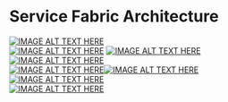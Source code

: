 # Service Fabric Architecture

[![IMAGE ALT TEXT HERE](https://github.com/GitTorre/service-fabric/blob/master/Architecture/Images/Management.png)](https://github.com/GitTorre/service-fabric/tree/master/src/prod/src/Management/README.md)  
[![IMAGE ALT TEXT HERE](https://github.com/GitTorre/service-fabric/blob/master/Architecture/Images/Naming.png)](https://github.com/GitTorre/service-fabric/tree/master/src/prod/src/Naming/README.md) [![IMAGE ALT TEXT HERE](https://github.com/GitTorre/service-fabric/blob/master/Architecture/Images/Hosting.png)](https://github.com/GitTorre/service-fabric/tree/master/src/prod/src/Hosting2/README.md) [![IMAGE ALT TEXT HERE](https://github.com/GitTorre/service-fabric/blob/master/Architecture/Images/Application.png)](https://github.com/GitTorre/service-fabric/tree/master/src/prod/src/Application)  
[![IMAGE ALT TEXT HERE](https://github.com/GitTorre/service-fabric/blob/master/Architecture/Images/Communication.png)](https://github.com/GitTorre/service-fabric/tree/master/src/prod/src/Communication/README.md)[![IMAGE ALT TEXT HERE](https://github.com/GitTorre/service-fabric/blob/master/Architecture/Images/Reliability.png)](https://github.com/GitTorre/service-fabric/tree/master/src/prod/src/Reliability/README.md)  
[![IMAGE ALT TEXT HERE](https://github.com/GitTorre/service-fabric/blob/master/Architecture/Images/Federation.png)](https://github.com/GitTorre/service-fabric/tree/master/src/prod/src/Federation/README.md)  
[![IMAGE ALT TEXT HERE](https://github.com/GitTorre/service-fabric/blob/master/Architecture/Images/Transport.png)](https://github.com/GitTorre/service-fabric/tree/master/src/prod/src/Transport/README.md)
